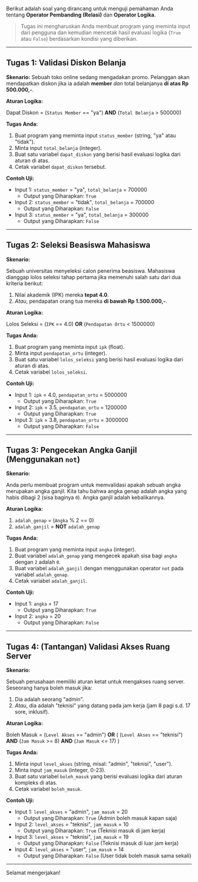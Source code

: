 Berikut adalah soal yang dirancang untuk menguji pemahaman Anda tentang **Operator Pembanding (Relasi)** dan **Operator Logika**.

> Tugas ini mengharuskan Anda membuat program yang meminta input dari pengguna dan kemudian mencetak hasil evaluasi logika (`True` atau `False`) berdasarkan kondisi yang diberikan.

---

## Tugas 1: Validasi Diskon Belanja

**Skenario:**
Sebuah toko online sedang mengadakan promo. Pelanggan akan mendapatkan diskon jika ia adalah **member** *dan* total belanjanya **di atas Rp 500.000,-**.

**Aturan Logika:**

Dapat Diskon = (`Status Member` == "ya") **AND** (`Total Belanja` > 500000)

**Tugas Anda:**

1.  Buat program yang meminta input `status_member` (string, "ya" atau "tidak").
2.  Minta input `total_belanja` (integer).
3.  Buat satu variabel `dapat_diskon` yang berisi hasil evaluasi logika dari aturan di atas.
4.  Cetak variabel `dapat_diskon` tersebut.

**Contoh Uji:**

* Input 1: `status_member` = "ya", `total_belanja` = 700000
    * Output yang Diharapkan: `True`
* Input 2: `status_member` = "tidak", `total_belanja` = 700000
    * Output yang Diharapkan: `False`
* Input 3: `status_member` = "ya", `total_belanja` = 300000
    * Output yang Diharapkan: `False`

---

## Tugas 2: Seleksi Beasiswa Mahasiswa

**Skenario:**

Sebuah universitas menyeleksi calon penerima beasiswa. Mahasiswa dianggap lolos seleksi tahap pertama jika memenuhi salah satu dari dua kriteria berikut:

1.  Nilai akademik (IPK) mereka **tepat 4.0**.
2.  *Atau*, pendapatan orang tua mereka **di bawah Rp 1.500.000,-**.

**Aturan Logika:**

Lolos Seleksi = (`IPK` == 4.0) **OR** (`Pendapatan Ortu` < 1500000)

**Tugas Anda:**

1.  Buat program yang meminta input `ipk` (float).
2.  Minta input `pendapatan_ortu` (integer).
3.  Buat satu variabel `lolos_seleksi` yang berisi hasil evaluasi logika dari aturan di atas.
4.  Cetak variabel `lolos_seleksi`.

**Contoh Uji:**

* Input 1: `ipk` = 4.0, `pendapatan_ortu` = 5000000
    * Output yang Diharapkan: `True`
* Input 2: `ipk` = 3.5, `pendapatan_ortu` = 1200000
    * Output yang Diharapkan: `True`
* Input 3: `ipk` = 3.8, `pendapatan_ortu` = 3000000
    * Output yang Diharapkan: `False`

---

## Tugas 3: Pengecekan Angka Ganjil (Menggunakan `not`)

**Skenario:**

Anda perlu membuat program untuk memvalidasi apakah sebuah angka merupakan angka ganjil. Kita tahu bahwa angka genap adalah angka yang habis dibagi 2 (sisa baginya `0`). Angka ganjil adalah kebalikannya.

**Aturan Logika:**

1.  `adalah_genap` = (`Angka` % 2 == 0)
2.  `adalah_ganjil` = **NOT** `adalah_genap`

**Tugas Anda:**

1.  Buat program yang meminta input `angka` (integer).
2.  Buat variabel `adalah_genap` yang mengecek apakah sisa bagi `angka` dengan `2` adalah `0`.
3.  Buat variabel `adalah_ganjil` dengan menggunakan operator `not` pada variabel `adalah_genap`.
4.  Cetak variabel `adalah_ganjil`.

**Contoh Uji:**

* Input 1: `angka` = 17
    * Output yang Diharapkan: `True`
* Input 2: `angka` = 20
    * Output yang Diharapkan: `False`

---

## Tugas 4: (Tantangan) Validasi Akses Ruang Server

**Skenario:**

Sebuah perusahaan memiliki aturan ketat untuk mengakses ruang server. Seseorang hanya boleh masuk jika:

1.  Dia adalah seorang "admin".
2.  *Atau*, dia adalah "teknisi" yang datang pada jam kerja (jam 8 pagi s.d. 17 sore, inklusif).

**Aturan Logika:**

Boleh Masuk = (`Level Akses` == "admin") **OR** ( (`Level Akses` == "teknisi") **AND** (`Jam Masuk` >= 8) **AND** (`Jam Masuk` <= 17) )

**Tugas Anda:**

1.  Minta input `level_akses` (string, misal: "admin", "teknisi", "user").
2.  Minta input `jam_masuk` (integer, 0-23).
3.  Buat satu variabel `boleh_masuk` yang berisi evaluasi logika dari aturan kompleks di atas.
4.  Cetak variabel `boleh_masuk`.

**Contoh Uji:**

* Input 1: `level_akses` = "admin", `jam_masuk` = 20
    * Output yang Diharapkan: `True` (Admin boleh masuk kapan saja)
* Input 2: `level_akses` = "teknisi", `jam_masuk` = 10
    * Output yang Diharapkan: `True` (Teknisi masuk di jam kerja)
* Input 3: `level_akses` = "teknisi", `jam_masuk` = 19
    * Output yang Diharapkan: `False` (Teknisi masuk di luar jam kerja)
* Input 4: `level_akses` = "user", `jam_masuk` = 14
    * Output yang Diharapkan: `False` (User tidak boleh masuk sama sekali)

---

Selamat mengerjakan!